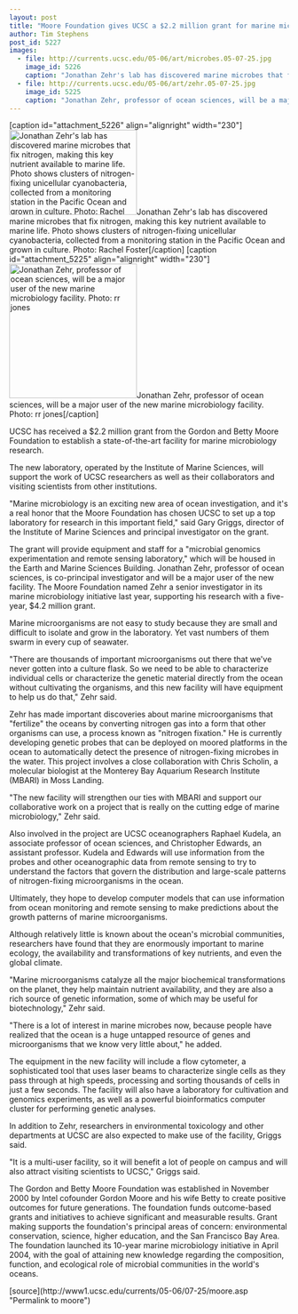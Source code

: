 ```yaml
---
layout: post
title: "Moore Foundation gives UCSC a $2.2 million grant for marine microbiology research facility"
author: Tim Stephens 
post_id: 5227
images:
  - file: http://currents.ucsc.edu/05-06/art/microbes.05-07-25.jpg
    image_id: 5226
    caption: "Jonathan Zehr's lab has discovered marine microbes that fix nitrogen, making this key nutrient available to marine life. Photo shows clusters of nitrogen-fixing unicellular cyanobacteria, collected from a monitoring station in the Pacific Ocean and grown in culture. Photo: Rachel Foster"
  - file: http://currents.ucsc.edu/05-06/art/zehr.05-07-25.jpg
    image_id: 5225
    caption: "Jonathan Zehr, professor of ocean sciences, will be a major user of the new marine microbiology facility. Photo: rr jones"
---
```


[caption id="attachment_5226" align="alignright" width="230"]<a href="http://localhost/mysite/wp-content/uploads/2005/07/microbes.05-07-25.jpg"><img class="size-full wp-image-5226" src="http://localhost/mysite/wp-content/uploads/2005/07/microbes.05-07-25.jpg" alt="Jonathan Zehr's lab has discovered marine microbes that fix nitrogen, making this key nutrient available to marine life. Photo shows clusters of nitrogen-fixing unicellular cyanobacteria, collected from a monitoring station in the Pacific Ocean and grown in culture. Photo: Rachel Foster" width="230" height="153" /></a>Jonathan Zehr's lab has discovered marine microbes that fix nitrogen, making this key nutrient available to marine life. Photo shows clusters of nitrogen-fixing unicellular cyanobacteria, collected from a monitoring station in the Pacific Ocean and grown in culture. Photo: Rachel Foster[/caption]
[caption id="attachment_5225" align="alignright" width="230"]<a href="http://localhost/mysite/wp-content/uploads/2005/07/zehr.05-07-25.jpg"><img class="size-full wp-image-5225" src="http://localhost/mysite/wp-content/uploads/2005/07/zehr.05-07-25.jpg" alt="Jonathan Zehr, professor of ocean sciences, will be a major user of the new marine microbiology facility. Photo: rr jones" width="230" height="242" /></a>Jonathan Zehr, professor of ocean sciences, will be a major user of the new marine microbiology facility. Photo: rr jones[/caption]
<a name="content" id="content"></a>
<p>
  UCSC has received a $2.2 million grant from the Gordon and Betty Moore Foundation to establish a state-of-the-art facility for marine microbiology research.
</p>
<p>
  The new laboratory, operated by the Institute of Marine Sciences, will support the work of UCSC researchers as well as their collaborators and visiting scientists from other institutions.
</p>
<p>
  "Marine microbiology is an exciting new area of ocean investigation, and it's a real honor that the Moore Foundation has chosen UCSC to set up a top laboratory for research in this important field," said Gary Griggs, director of the Institute of Marine Sciences and principal investigator on the grant.
</p>
<p>
  The grant will provide equipment and staff for a "microbial genomics experimentation and remote sensing laboratory," which will be housed in the Earth and Marine Sciences Building. Jonathan Zehr, professor of ocean sciences, is co-principal investigator and will be a major user of the new facility. The Moore Foundation named Zehr a senior investigator in its marine microbiology initiative last year, supporting his research with a five-year, $4.2 million grant.
</p>
<p>
  Marine microorganisms are not easy to study because they are small and difficult to isolate and grow in the laboratory. Yet vast numbers of them swarm in every cup of seawater.
</p>
<p>
  "There are thousands of important microorganisms out there that we've never gotten into a culture flask. So we need to be able to characterize individual cells or characterize the genetic material directly from the ocean without cultivating the organisms, and this new facility will have equipment to help us do that," Zehr said.
</p>
<p>
  Zehr has made important discoveries about marine microorganisms that "fertilize" the oceans by converting nitrogen gas into a form that other organisms can use, a process known as "nitrogen fixation." He is currently developing genetic probes that can be deployed on moored platforms in the ocean to automatically detect the presence of nitrogen-fixing microbes in the water. This project involves a close collaboration with Chris Scholin, a molecular biologist at the Monterey Bay Aquarium Research Institute (MBARI) in Moss Landing.
</p>
<p>
  "The new facility will strengthen our ties with MBARI and support our collaborative work on a project that is really on the cutting edge of marine microbiology," Zehr said.
</p>
<p>
  Also involved in the project are UCSC oceanographers Raphael Kudela, an associate professor of ocean sciences, and Christopher Edwards, an assistant professor. Kudela and Edwards will use information from the probes and other oceanographic data from remote sensing to try to understand the factors that govern the distribution and large-scale patterns of nitrogen-fixing microorganisms in the ocean.
</p>
<p>
  Ultimately, they hope to develop computer models that can use information from ocean monitoring and remote sensing to make predictions about the growth patterns of marine microorganisms.
</p>
<p>
  Although relatively little is known about the ocean's microbial communities, researchers have found that they are enormously important to marine ecology, the availability and transformations of key nutrients, and even the global climate.
</p>
<p>
  "Marine microorganisms catalyze all the major biochemical transformations on the planet, they help maintain nutrient availability, and they are also a rich source of genetic information, some of which may be useful for biotechnology," Zehr said.
</p>
<p>
  "There is a lot of interest in marine microbes now, because people have realized that the ocean is a huge untapped resource of genes and microorganisms that we know very little about," he added.
</p>
<p>
  The equipment in the new facility will include a flow cytometer, a sophisticated tool that uses laser beams to characterize single cells as they pass through at high speeds, processing and sorting thousands of cells in just a few seconds. The facility will also have a laboratory for cultivation and genomics experiments, as well as a powerful bioinformatics computer cluster for performing genetic analyses.
</p>
<p>
  In addition to Zehr, researchers in environmental toxicology and other departments at UCSC are also expected to make use of the facility, Griggs said.
</p>
<p>
  "It is a multi-user facility, so it will benefit a lot of people on campus and will also attract visiting scientists to UCSC," Griggs said.
</p>
<p>
  The Gordon and Betty Moore Foundation was established in November 2000 by Intel cofounder Gordon Moore and his wife Betty to create positive outcomes for future generations. The foundation funds outcome-based grants and initiatives to achieve significant and measurable results. Grant making supports the foundation's principal areas of concern: environmental conservation, science, higher education, and the San Francisco Bay Area. The foundation launched its 10-year marine microbiology initiative in April 2004, with the goal of attaining new knowledge regarding the composition, function, and ecological role of microbial communities in the world's oceans.
</p>
[source](http://www1.ucsc.edu/currents/05-06/07-25/moore.asp "Permalink to moore")
